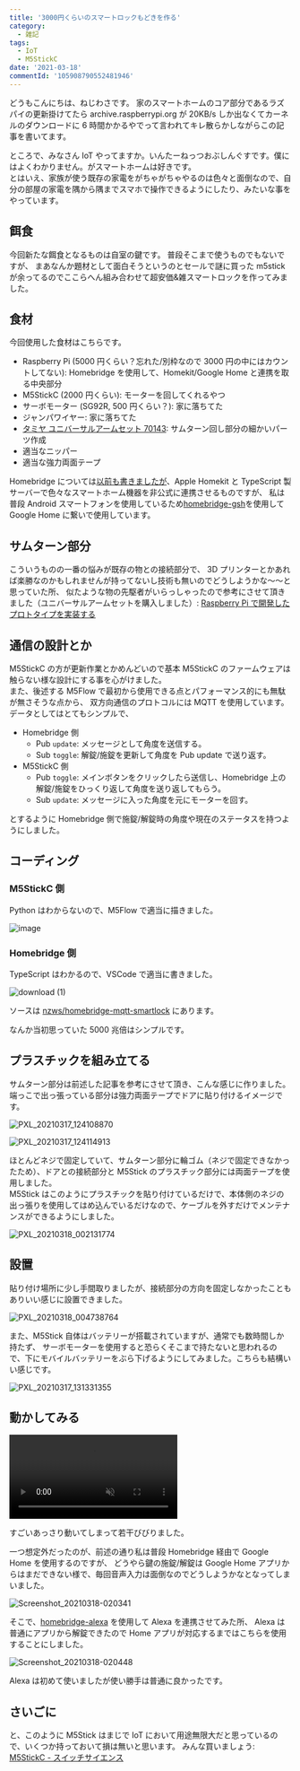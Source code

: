 ```yaml
---
title: '3000円くらいのスマートロックもどきを作る'
category:
  - 雑記
tags:
  - IoT
  - M5StickC
date: '2021-03-18'
commentId: '105908790552481946'
---
```


<!-- 仮 -->
<style>
video {
  max-width: 100%;
  max-height: 500px;
}

img {
  max-height: 500px;
  object-fit: contain;
}
</style>

どうもこんにちは、ねじわさです。
家のスマートホームのコア部分であるラズパイの更新掛けてたら archive.raspberrypi.org が 20KB/s しか出なくてカーネルのダウンロードに 6 時間かかるやでって言われてキレ散らかしながらこの記事を書いてます。

ところで、みなさん IoT やってますか。いんたーねっつおぶしんぐすです。僕にはよくわかりません。がスマートホームは好きです。  
とはいえ、家族が使う既存の家電をがちゃがちゃやるのは色々と面倒なので、自分の部屋の家電を隅から隅までスマホで操作できるようにしたり、みたいな事をやっています。

## 餌食

今回新たな餌食となるものは自室の鍵です。
普段そこまで使うものでもないですが、
まあなんか題材として面白そうというのとセールで謎に買った m5stick が余ってるのでここらへん組み合わせて超安価&雑スマートロックを作ってみました。

## 食材

今回使用した食材はこちらです。

- Raspberry Pi (5000 円くらい？忘れた/別枠なので 3000 円の中にはカウントしてない): Homebridge を使用して、Homekit/Google Home と連携を取る中央部分
- M5StickC (2000 円くらい): モーターを回してくれるやつ
- サーボモーター (SG92R, 500 円くらい？): 家に落ちてた
- ジャンパワイヤー: 家に落ちてた
- [タミヤ ユニバーサルアームセット 70143](https://www.yodobashi.com/product/100000001001083273/): サムターン回し部分の細かいパーツ作成
- 適当なニッパー
- 適当な強力両面テープ

Homebridge については[以前も書きましたが](/blog/202011-homebridge)、Apple Homekit と TypeScript 製サーバーで色々なスマートホーム機器を非公式に連携させるものですが、
私は普段 Android スマートフォンを使用しているため[homebridge-gsh](https://npm.im/homebridge-gsh)を使用して Google Home に繋いで使用しています。

## サムターン部分

こういうものの一番の悩みが既存の物との接続部分で、
3D プリンターとかあれば楽勝なのかもしれませんが持ってないし技術も無いのでどうしようかな～～と思っていた所、
似たような物の先駆者がいらっしゃったので参考にさせて頂きました（ユニバーサルアームセットを購入しました）: [Raspberry Pi で開発したプロトタイプを実装する](https://qiita.com/undo0530/items/a444fa9e10bc060334ad)

## 通信の設計とか

M5StickC の方が更新作業とかめんどいので基本 M5StickC のファームウェアは触らない様な設計にする事を心がけました。  
また、後述する M5Flow で最初から使用できる点とパフォーマンス的にも無駄が無さそうな点から、
双方向通信のプロトコルには MQTT を使用しています。  
データとしてはとてもシンプルで、

- Homebridge 側
  - Pub `update`: メッセージとして角度を送信する。
  - Sub `toggle`: 解錠/施錠を更新して角度を Pub update で送り返す。
- M5StickC 側
  - Pub `toggle`: メインボタンをクリックしたら送信し、Homebridge 上の解錠/施錠をひっくり返して角度を送り返してもらう。
  - Sub `update`: メッセージに入った角度を元にモーターを回す。

とするように Homebridge 側で施錠/解錠時の角度や現在のステータスを持つようにしました。

## コーディング

### M5StickC 側

Python はわからないので、M5Flow で適当に描きました。

![image](https://user-images.githubusercontent.com/14953122/111572197-839b7600-87eb-11eb-831b-424b24c9b1aa.png)

### Homebridge 側

TypeScript はわかるので、VSCode で適当に書きました。

![download (1)](https://user-images.githubusercontent.com/14953122/111568748-a5452f00-87e4-11eb-94b8-d668b33c5773.png)

ソースは [nzws/homebridge-mqtt-smartlock](https://github.com/nzws/homebridge-mqtt-smartlock) にあります。

なんか当初思っていた 5000 兆倍はシンプルです。

## プラスチックを組み立てる

サムターン部分は前述した記事を参考にさせて頂き、こんな感じに作りました。
端っこで出っ張っている部分は強力両面テープでドアに貼り付けるイメージです。

![PXL_20210317_124108870](https://user-images.githubusercontent.com/14953122/111568807-c574ee00-87e4-11eb-88b1-74ed2e75e443.jpg)

![PXL_20210317_124114913](https://user-images.githubusercontent.com/14953122/111568814-c86fde80-87e4-11eb-9da5-ed5a8724f00c.jpg)

ほとんどネジで固定していて、サムターン部分に輪ゴム（ネジで固定できなかったため）、ドアとの接続部分と M5Stick のプラスチック部分には両面テープを使用しました。  
M5Stick はこのようにプラスチックを貼り付けているだけで、本体側のネジの出っ張りを使用してはめ込んでいるだけなので、ケーブルを外すだけでメンテナンスができるようにしました。

![PXL_20210318_002131774](https://user-images.githubusercontent.com/14953122/111568831-ce65bf80-87e4-11eb-90b6-d926305808e6.jpg)

## 設置

貼り付け場所に少し手間取りましたが、接続部分の方向を固定しなかったこともありいい感じに設置できました。

![PXL_20210318_004738764](https://user-images.githubusercontent.com/14953122/111568847-d6256400-87e4-11eb-8024-c1f03ae971c8.jpg)

また、M5Stick 自体はバッテリーが搭載されていますが、通常でも数時間しか持たず、
サーボモーターを使用すると恐らくそこまで持たないと思われるので、下にモバイルバッテリーをぶら下げるようにしてみました。こちらも結構いい感じです。

![PXL_20210317_131331355](https://user-images.githubusercontent.com/14953122/111568858-db82ae80-87e4-11eb-8fd8-8fd622de6927.jpg)

## 動かしてみる

<video controls muted>
    <source src="https://user-images.githubusercontent.com/14953122/111568869-e1788f80-87e4-11eb-85d2-0dbd7b523b2e.mp4"
            type="video/mp4">
</video>

すごいあっさり動いてしまって若干びびりました。

一つ想定外だったのが、前述の通り私は普段 Homebridge 経由で Google Home を使用するのですが、
どうやら鍵の施錠/解錠は Google Home アプリからはまだできない様で、毎回音声入力は面倒なのでどうしようかなとなってしまいました。

![Screenshot_20210318-020341](https://user-images.githubusercontent.com/14953122/111568882-e9d0ca80-87e4-11eb-8ec6-9774800e992a.jpg)

そこで、[homebridge-alexa](https://github.com/NorthernMan54/homebridge-alexa) を使用して Alexa を連携させてみた所、
Alexa は普通にアプリから解錠できたので Home アプリが対応するまではこちらを使用することにしました。

![Screenshot_20210318-020448](https://user-images.githubusercontent.com/14953122/111568892-f1906f00-87e4-11eb-8830-7c07ff7e064d.jpg)

Alexa は初めて使いましたが使い勝手は普通に良かったです。

## さいごに

と、このように M5Stick はまじで IoT において用途無限大だと思っているので、いくつか持っておいて損は無いと思います。
みんな買いましょう: [M5StickC - スイッチサイエンス](https://www.switch-science.com/catalog/5517/)
